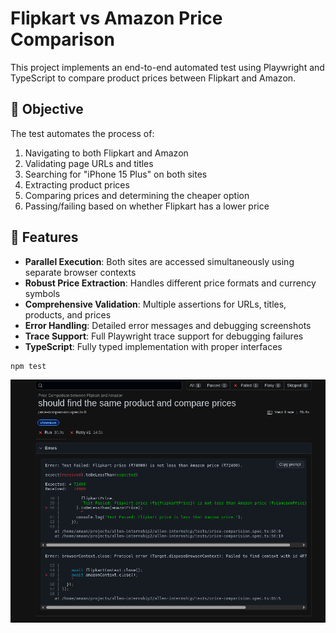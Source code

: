 # Flipkart vs Amazon Price Comparison

This project implements an end-to-end automated test using Playwright and TypeScript to compare product prices between Flipkart and Amazon.

## 🎯 Objective

The test automates the process of:

1. Navigating to both Flipkart and Amazon
2. Validating page URLs and titles
3. Searching for "iPhone 15 Plus" on both sites
4. Extracting product prices
5. Comparing prices and determining the cheaper option
6. Passing/failing based on whether Flipkart has a lower price

## 🚀 Features

- **Parallel Execution**: Both sites are accessed simultaneously using separate browser contexts
- **Robust Price Extraction**: Handles different price formats and currency symbols
- **Comprehensive Validation**: Multiple assertions for URLs, titles, products, and prices
- **Error Handling**: Detailed error messages and debugging screenshots
- **Trace Support**: Full Playwright trace support for debugging failures
- **TypeScript**: Fully typed implementation with proper interfaces

``` bash
npm test
```

![alt text](image.png)
